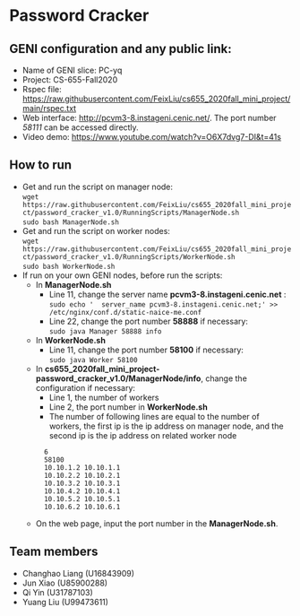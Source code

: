 # Password Cracker

## GENI configuration and any public link: 
- Name of GENI slice: PC-yq
- Project: CS-655-Fall2020
- Rspec file: https://raw.githubusercontent.com/FeixLiu/cs655_2020fall_mini_project/main/rspec.txt 
- Web interface: http://pcvm3-8.instageni.cenic.net/. The port number *58111* can be accessed directly.
- Video demo: https://www.youtube.com/watch?v=O6X7dvg7-DI&t=41s


## How to run
- Get and run the script on manager node: 
    <br>```wget https://raw.githubusercontent.com/FeixLiu/cs655_2020fall_mini_project/password_cracker_v1.0/RunningScripts/ManagerNode.sh```
    <br>```sudo bash ManagerNode.sh```
- Get and run the script on worker nodes: 
    <br>```wget https://raw.githubusercontent.com/FeixLiu/cs655_2020fall_mini_project/password_cracker_v1.0/RunningScripts/WorkerNode.sh```
    <br>```sudo bash WorkerNode.sh```
- If run on your own GENI nodes, before run the scripts:
    - In **ManagerNode.sh**
        - Line 11, change the server name **pcvm3-8.instageni.cenic.net** : <br>
        ` sudo echo '  server_name pcvm3-8.instageni.cenic.net;' >> /etc/nginx/conf.d/static-naice-me.conf `
        - Line 22, change the port number **58888** if necessary: <br>
        ` sudo java Manager 58888 info `
    - In **WorkerNode.sh**
        - Line 11, change the port number **58100** if necessary: <br>
        ` sudo java Worker 58100 `
    - In **cs655_2020fall_mini_project-password_cracker_v1.0/ManagerNode/info**, change the configuration if necessary: 
        - Line 1, the number of workers
        - Line 2, the port number in **WorkerNode.sh**
        - The number of following lines are equal to the number of workers, the first ip is the ip address on manager node, and the second ip is the ip address on related worker node
        ```
          6
          58100
          10.10.1.2 10.10.1.1
          10.10.2.2 10.10.2.1
          10.10.3.2 10.10.3.1
          10.10.4.2 10.10.4.1
          10.10.5.2 10.10.5.1
          10.10.6.2 10.10.6.1
        ```
    - On the web page, input the port number in the **ManagerNode.sh**.

## Team members
- Changhao Liang (U16843909)
- Jun Xiao (U85900288)
- Qi Yin (U31787103)
- Yuang Liu (U99473611)
